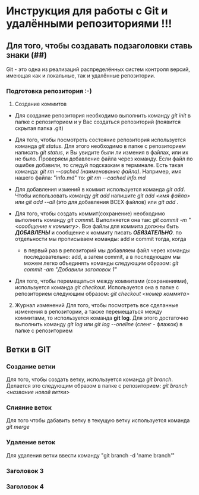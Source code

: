 # Инструкция для работы с Git и удалёнными репозиториями !!!
## Для того, чтобы создавать подзаголовки ставь знаки (##) 
Git - это одна из реализаций распределённых систем контроля версий, имеющая как и локальные, так и удалённые репозитории. 
### Подготовка репозитория :-)
   1. Создание коммитов
    
*  Для создание репозитория необходимо выполнить команду *git init*  в папке с репозиторием и у Вас создаться репозиторий (появится скрытая папка .git)

*  Для того, чтобы посмотреть состояние репозитория используется команда *git status*. Для этого необходимо в папке с репозиторием написать *git status*, и Вы увидите были ли измения в файлах, или их не было. Проверяем добавление файла через команду. Если файл по ошибке добавили, то следуй подсказкам в терминале. Есть такая команда: *git rm --cached (наименование файла)*. Например, имя нашего файла: "info.md" то: *git rm --cached info.md*

* Для добавления измений в коммит используется команда *git add*. Чтобы использовать команду *git add* напишите *git add <имя файла>* или *git add --all* (это для добавления ВСЕХ файлов) или *git add .*

* Для того, чтобы создать коммит(сохранение) необходимо выполнить команду *git commit*. Выполняется она так: *git commit -m "<сообщение к коммиту>*. Все файлы для коммита должны быть ***ДОБАВЛЕНЫ*** и сообщение к коммиту писать ***ОБЯЗАТЕЛЬНО***.
 по отдельности мы прописываем команды: add и commit тогда, когда
    * в первый раз в репозиторий мы добавляем файл через команды последовательно: add, а затем commit, а в последующем мы можем легко объединять команды следующим образом: *git commit -am "Добавили заголовок 1"*
* Для того, чтобы перемещаться между коммитами (сохранениями), используется команда *git checkout*. Используется она в папке с репозиторием следующим образом: *git checkout <номер коммита>*

2. Журнал изменений
Для того, чтобы посмотреть все сделанные изменения в репозитории, а также перемещаться между коммитами, то используется команда **git log**. Для этого достаточно выполнить команду *git log* или *git log --oneline* (сленг - флажок) в папке с репозиторием

## Ветки в GIT
### Создание ветки
Для того, чтобы создать ветку, используется команда *git branch*. Делается это следующим образом в папке с репозиторием: *git branch <название новой ветки>*
### Слияние веток
Для того чтобы дабавить ветку в текущую ветку используется команда *git merge <name branch>*
### Удаление веток
Для удаления ветки ввести команду "git branch -d 'name branch'"

### Заголовок 3
### Заголовок 4